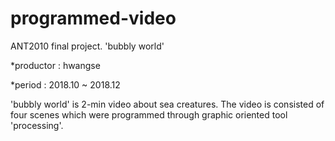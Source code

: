 # programmed-video
ANT2010 final project. 'bubbly world' 

*productor : hwangse

*period : 2018.10 ~ 2018.12

'bubbly world' is 2-min video about sea creatures. 
The video is consisted of four scenes which were programmed through graphic oriented tool 'processing'. 
